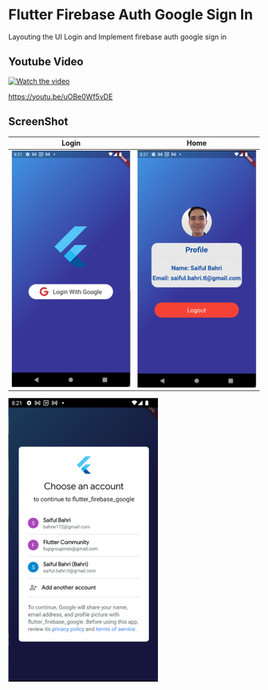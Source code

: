 # Flutter Firebase Auth Google Sign In
Layouting the UI Login and Implement firebase auth google sign in

## Youtube Video

[![Watch the video](https://img.youtube.com/vi/uOBe0Wf5vDE/sddefault.jpg)](https://youtu.be/uOBe0Wf5vDE)

https://youtu.be/uOBe0Wf5vDE


## ScreenShot

| Login        | Home    |
|--------------|-----------|
| <img src="1.png" width="300"/> | <img src="3.png" width="300"/>      |

<img src="2.png" width="300"/>


